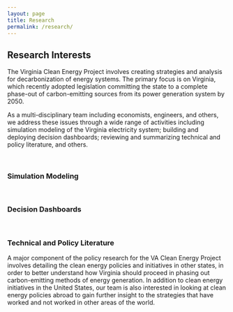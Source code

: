 ```yaml
---
layout: page
title: Research
permalink: /research/
---
```

## Research Interests

The Virginia Clean Energy Project involves creating strategies and analysis for decarbonization of energy systems. The primary focus is on Virginia, which recently adopted legislation committing the state to a complete phase-out of carbon-emitting sources from its power generation system by 2050.

As a multi-disciplinary team including economists, engineers, and others, we address these issues through a wide range of activities including simulation modeling of the Virginia electricity system; building and deploying decision dashboards; reviewing and summarizing technical and policy literature, and others.

<br/>

### Simulation Modeling

<br/>

### Decision Dashboards



<br/>

### Technical and Policy Literature

A major component of the policy research for the VA Clean Energy Project involves detailing the clean energy policies and initiatives in other states, in order to better understand how Virginia should proceed in phasing out carbon-emitting methods of energy generation. In addition to clean energy initiatives in the United States, our team is also interested in looking at clean energy policies abroad to gain further insight to the strategies that have worked and not worked in other areas of the world.
